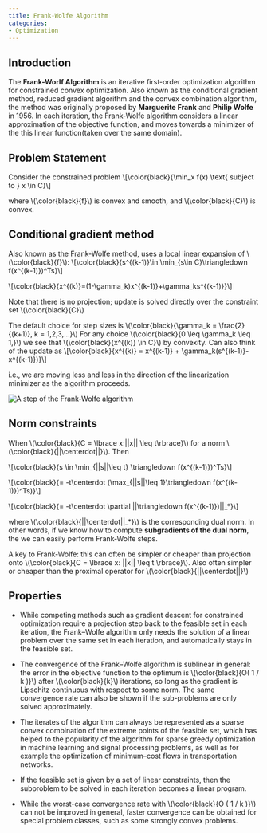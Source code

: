 ```yaml
---
title: Frank-Wolfe Algorithm
categories:
- Optimization
---
```


## Introduction
The **Frank-Worlf Algorithm** is an iterative first-order optimization algorithm for constrained convex optimization. Also known as the conditional gradient method, reduced gradient algorithm and the convex combination algorithm, the method was originally proposed by **Marguerite Frank** and **Philip Wolfe** in 1956. In each iteration, the Frank-Wolfe algorithm considers a linear approximation of the objective function, and moves towards a minimizer of the this linear function(taken over the same domain).

## Problem Statement
Consider the constrained problem
\\[\color{black}{\min_x f(x) \text{ subject to } x \in C}\\]

where \\(\color{black}{f}\\) is convex and smooth, and \\(\color{black}{C}\\) is convex. 

## Conditional gradient method
Also known as the Frank-Wolfe method, uses a local linear expansion of \\(\color{black}{f}\\):
\\[\color{black}{s^{(k-1)}\in \min_{s\in C}\triangledown f(x^{(k-1)})^Ts}\\]

\\[\color{black}{x^{(k)}=(1-\gamma_k)x^{(k-1)}+\gamma_ks^{(k-1)}}\\]

Note that there is no projection; update is solved directly over the constraint set \\(\color{black}{C}\\)

The default choice for step sizes is \\(\color{black}{\gamma_k = \frac{2}{(k+1)}, k = 1,2,3,...}\\) For any choice \\(\color{black}{0 \leq \gamma_k \leq 1,}\\) we see that \\(\color{black}{x^{(k)} \in C}\\) by convexity. Can also think of the update as
\\[\color{black}{x^{(k)} = x^{(k-1)} + \gamma_k(s^{(k-1)}-x^{(k-1)})}\\]

i.e., we are moving less and less in the direction of the linearization minimizer as the algorithm proceeds.

![A step of the Frank-Wolfe algorithm](https://upload.wikimedia.org/wikipedia/commons/thumb/e/e5/Frank-Wolfe_Algorithm.png/1024px-Frank-Wolfe_Algorithm.png)

## Norm constraints
When \\(\color{black}{C = \lbrace x:\|\|x\|\| \leq t\rbrace}\\) for a norm \\(\color{black}{\|\|\centerdot\|\|}\\). Then

\\[\color{black}{s \in \min_{\|\|s\|\|\leq t} \triangledown f(x^{(k-1)})^Ts}\\]

\\[\color{black}{= -t\centerdot (\max_{\|\|s\|\|\leq 1}\triangledown f(x^{(k-1)})^Ts)}\\]

\\[\color{black}{= -t\centerdot \partial \|\|\triangledown f(x^{(k-1)})\|\|_*}\\]

where \\(\color{black}{\|\|\centerdot\|\|_*}\\) is the corresponding dual norm. In other words, if we know how to compute **subgradients of the dual norm**, the we can easily perform Frank-Wolfe steps.

A key to Frank-Wolfe: this can often be simpler or cheaper than projection onto \\(\color{black}{C = \lbrace x: \|\|x\|\| \leq t \rbrace}\\). Also often simpler or cheaper than the proximal operator for \\(\color{black}{\|\|\centerdot\|\|}\\)

## Properties
- While competing methods such as gradient descent for constrained optimization require a projection step back to the feasible set in each iteration, the Frank–Wolfe algorithm only needs the solution of a linear problem over the same set in each iteration, and automatically stays in the feasible set.

- The convergence of the Frank–Wolfe algorithm is sublinear in general: the error in the objective function to the optimum is \\(\color{black}{O( 1 / k )}\\) after \\(\color{black}{k}\\) iterations, so long as the gradient is Lipschitz continuous with respect to some norm. The same convergence rate can also be shown if the sub-problems are only solved approximately.

- The iterates of the algorithm can always be represented as a sparse convex combination of the extreme points of the feasible set, which has helped to the popularity of the algorithm for sparse greedy optimization in machine learning and signal processing problems, as well as for example the optimization of minimum–cost flows in transportation networks.

- If the feasible set is given by a set of linear constraints, then the subproblem to be solved in each iteration becomes a linear program.

- While the worst-case convergence rate with \\(\color{black}{O ( 1 / k )}\\) can not be improved in general, faster convergence can be obtained for special problem classes, such as some strongly convex problems.